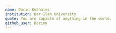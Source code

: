 ```yaml
---
name: Dorin Keshales
institution: Bar-Ilan University
quote: You are capable of anything in the world.
github_user: DorinK
---
```


